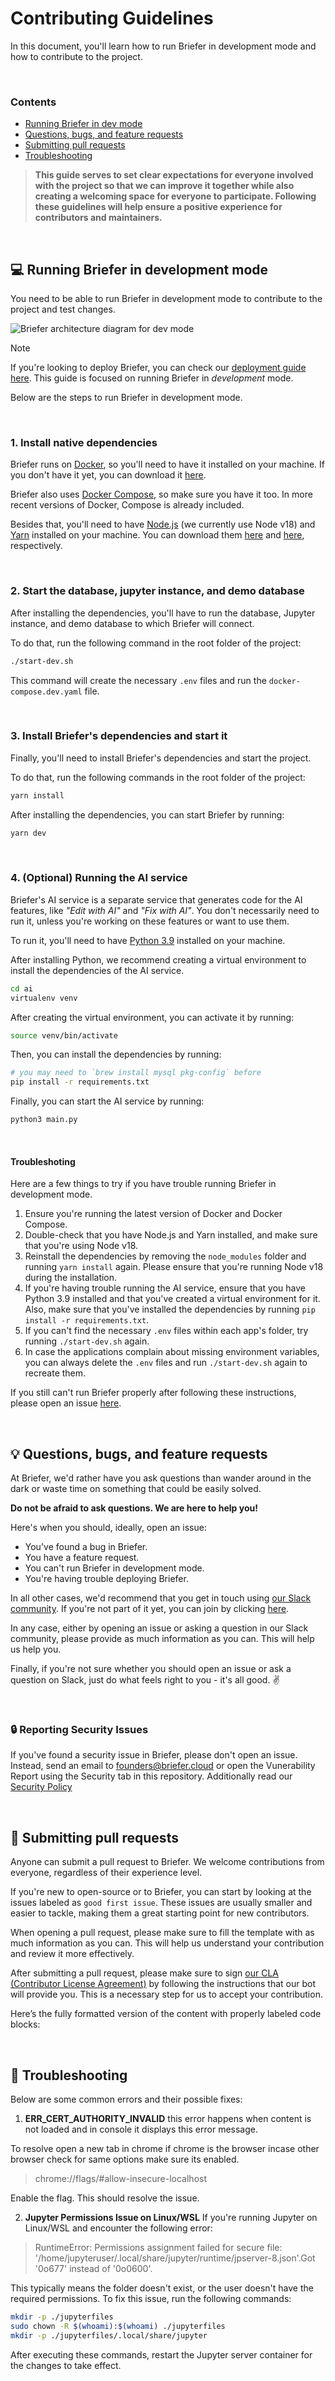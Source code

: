 # Contributing Guidelines

In this document, you'll learn how to run Briefer in development mode and how to contribute to the project.

<br />

### Contents

- [Running Briefer in dev mode](#computer-running-briefer-in-dev-mode)
- [Questions, bugs, and feature requests](#bulb-questions-bugs-and-feature-requests)
- [Submitting pull requests](#repeat-submitting-pull-requests)
- [Troubleshooting](#wrench-troubleshooting)

> **This guide serves to set clear expectations for everyone involved with the project so that we can improve it together while also creating a welcoming space for everyone to participate. Following these guidelines will help ensure a positive experience for contributors and maintainers.**

<br />

## :computer: Running Briefer in development mode

You need to be able to run Briefer in development mode to contribute to the project and test changes.

<p>
<picture align="center">
  <source  align="center" media="(prefers-color-scheme: dark)" srcset="../assets/img/briefer-dev-mode-dark.png">
  <source align="center" media="(prefers-color-scheme: light)" srcset="../assets/img/briefer-dev-mode.png">
  <img align="center" alt="Briefer architecture diagram for dev mode" src="../assets/img/briefer-dev-mode.png">
</picture>
</p>

> [!NOTE]
> If you're looking to deploy Briefer, you can check our [deployment guide here](./DEPLOYMENT.md). This guide is focused on running Briefer in _development_ mode.

Below are the steps to run Briefer in development mode.

<br />

### 1. Install native dependencies

Briefer runs on [Docker](https://www.docker.com/), so you'll need to have it installed on your machine. If you don't have it yet, you can download it [here](https://www.docker.com/get-started).

Briefer also uses [Docker Compose](https://docs.docker.com/compose/), so make sure you have it too. In more recent versions of Docker, Compose is already included.

Besides that, you'll need to have [Node.js](https://nodejs.org/) (we currently use Node v18) and [Yarn](https://yarnpkg.com/) installed on your machine. You can download them [here](https://nodejs.org/) and [here](https://yarnpkg.com/), respectively.

<br />

### 2. Start the database, jupyter instance, and demo database

After installing the dependencies, you'll have to run the database, Jupyter instance, and demo database to which Briefer will connect.

To do that, run the following command in the root folder of the project:

```bash
./start-dev.sh
```

This command will create the necessary `.env` files and run the `docker-compose.dev.yaml` file.

<br />

### 3. Install Briefer's dependencies and start it

Finally, you'll need to install Briefer's dependencies and start the project.

To do that, run the following commands in the root folder of the project:

```bash
yarn install
```

After installing the dependencies, you can start Briefer by running:

```bash
yarn dev
```

<br />

### 4. (Optional) Running the AI service

Briefer's AI service is a separate service that generates code for the AI features, like _"Edit with AI"_ and _"Fix with AI"_. You don't necessarily need to run it, unless you're working on these features or want to use them.

To run it, you'll need to have [Python 3.9](https://www.python.org/) installed on your machine.

After installing Python, we recommend creating a virtual environment to install the dependencies of the AI service.

```bash
cd ai
virtualenv venv
```

After creating the virtual environment, you can activate it by running:

```bash
source venv/bin/activate
```

Then, you can install the dependencies by running:

```bash
# you may need to `brew install mysql pkg-config` before
pip install -r requirements.txt
```

Finally, you can start the AI service by running:

```bash
python3 main.py
```

<br />

#### Troubleshoting

Here are a few things to try if you have trouble running Briefer in development mode.

1. Ensure you're running the latest version of Docker and Docker Compose.
2. Double-check that you have Node.js and Yarn installed, and make sure that you're using Node v18.
3. Reinstall the dependencies by removing the `node_modules` folder and running `yarn install` again. Please ensure that you're running Node v18 during the installation.
4. If you're having trouble running the AI service, ensure that you have Python 3.9 installed and that you've created a virtual environment for it. Also, make sure that you've installed the dependencies by running `pip install -r requirements.txt`.
5. If you can't find the necessary `.env` files within each app's folder, try running `./start-dev.sh` again.
6. In case the applications complain about missing environment variables, you can always delete the `.env` files and run `./start-dev.sh` again to recreate them.

If you still can't run Briefer properly after following these instructions, please open an issue [here](https://github.com/briefercloud/briefer/issues).

<br />

## :bulb: Questions, bugs, and feature requests

At Briefer, we'd rather have you ask questions than wander around in the dark or waste time on something that could be easily solved.

**Do not be afraid to ask questions. We are here to help you!**

Here's when you should, ideally, open an issue:

- You've found a bug in Briefer.
- You have a feature request.
- You can't run Briefer in development mode.
- You're having trouble deploying Briefer.

In all other cases, we'd recommend that you get in touch using [our Slack community](https://join.slack.com/t/briefercommunity/shared_invite/zt-2geo5vlh2-RxEOwCRrVEz6JDkrPHuf0g). If you're not part of it yet, you can join by clicking [here](https://join.slack.com/t/briefercommunity/shared_invite/zt-2geo5vlh2-RxEOwCRrVEz6JDkrPHuf0g).

In any case, either by opening an issue or asking a question in our Slack community, please provide as much information as you can. This will help us help you.

Finally, if you're not sure whether you should open an issue or ask a question on Slack, just do what feels right to you - it's all good. :v:

<br />

### :lock: Reporting Security Issues

If you've found a security issue in Briefer, please don't open an issue. Instead, send an email to [founders@briefer.cloud](mailto:founders@briefer.cloud) or open the Vunerability Report using the Security tab in this repository.
Additionally read our [Security Policy](./SECURITY.md)

<br />

## :repeat: Submitting pull requests

Anyone can submit a pull request to Briefer. We welcome contributions from everyone, regardless of their experience level.

If you're new to open-source or to Briefer, you can start by looking at the issues labeled as `good first issue`. These issues are usually smaller and easier to tackle, making them a great starting point for new contributors.

When opening a pull request, please make sure to fill the template with as much information as you can. This will help us understand your contribution and review it more effectively.

After submitting a pull request, please make sure to sign [our CLA (Contributor License Agreement)](./CLA.md) by following the instructions that our bot will provide you. This is a necessary step for us to accept your contribution.

Here’s the fully formatted version of the content with properly labeled code blocks:

<br/>

## :wrench: Troubleshooting
Below are some common errors and their possible fixes:

1. **ERR_CERT_AUTHORITY_INVALID**
this error happens when content is not loaded and in console it displays this error message.

To resolve open a new tab in chrome if chrome is the browser incase other browser check for same options make sure its enabled.
> chrome://flags/#allow-insecure-localhost

Enable the flag.
This should resolve the issue.

2. **Jupyter Permissions Issue on Linux/WSL**
If you're running Jupyter on Linux/WSL and encounter the following error:

> RuntimeError: Permissions assignment failed for secure file:
'/home/jupyteruser/.local/share/jupyter/runtime/jpserver-8.json'.Got '0o677' instead of '0o0600'.

This typically means the folder doesn't exist, or the user doesn't have the required permissions. To fix this issue, run the following commands:

```bash
mkdir -p ./jupyterfiles
sudo chown -R $(whoami):$(whoami) ./jupyterfiles
mkdir -p ./jupyterfiles/.local/share/jupyter
```
After executing these commands, restart the Jupyter server container for the changes to take effect.
